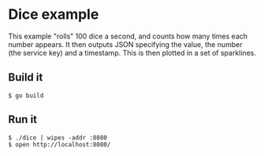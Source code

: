 # Dice example

This example "rolls" 100 dice a second, and counts how many
times each number appears. It then outputs JSON specifying
the value, the number (the service key) and a timestamp. This
is then plotted in a set of sparklines.

## Build it

    $ go build

## Run it

    $ ./dice | wipes -addr :8080
    $ open http://localhost:8080/


